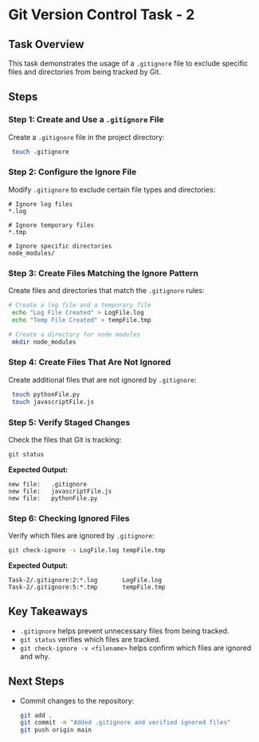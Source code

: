 # Git Version Control Task - 2

## Task Overview
This task demonstrates the usage of a `.gitignore` file to exclude specific files and directories from being tracked by Git.

## Steps

### Step 1: Create and Use a `.gitignore` File
Create a `.gitignore` file in the project directory:
```sh
 touch .gitignore
```

### Step 2: Configure the Ignore File
Modify `.gitignore` to exclude certain file types and directories:
```
# Ignore log files
*.log  

# Ignore temporary files
*.tmp  

# Ignore specific directories
node_modules/  
```

### Step 3: Create Files Matching the Ignore Pattern
Create files and directories that match the `.gitignore` rules:
```sh
# Create a log file and a temporary file
 echo "Log File Created" > LogFile.log
 echo "Temp File Created" > tempFile.tmp

# Create a directory for node modules
 mkdir node_modules
```

### Step 4: Create Files That Are Not Ignored
Create additional files that are not ignored by `.gitignore`:
```sh
 touch pythonFile.py
 touch javascriptFile.js
```

### Step 5: Verify Staged Changes
Check the files that Git is tracking:
```sh
git status
```
**Expected Output:**
```
new file:   .gitignore
new file:   javascriptFile.js
new file:   pythonFile.py
```

### Step 6: Checking Ignored Files
Verify which files are ignored by `.gitignore`:
```sh
git check-ignore -v LogFile.log tempFile.tmp
```
**Expected Output:**
```
Task-2/.gitignore:2:*.log       LogFile.log
Task-2/.gitignore:5:*.tmp       tempFile.tmp
```

## Key Takeaways
- `.gitignore` helps prevent unnecessary files from being tracked.
- `git status` verifies which files are tracked.
- `git check-ignore -v <filename>` helps confirm which files are ignored and why.

## Next Steps
- Commit changes to the repository:
  ```sh
  git add .
  git commit -m "Added .gitignore and verified ignored files"
  git push origin main
  